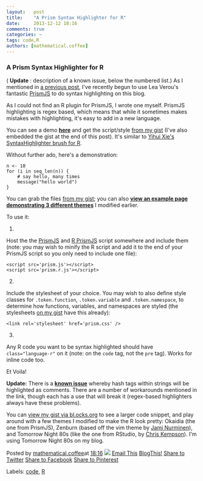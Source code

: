 ```yaml
---
layout:   post
title:    "A Prism Syntax Highlighter for R"
date:     2013-12-12 18:16
comments: true
categories: ~
tags: code,R
authors: [mathematical.coffee]
---
```

### A Prism Syntax Highlighter for R

( **Update** : description of a known issue, below the numbered list.) As I mentioned in [a previous post](searching-for-syntax-highlighter-for-r.html), I've recently begun to use Lea Verou's fantastic [PrismJS](http://prismjs.com/) to do syntax highlighting on this blog.

As I could not find an R plugin for PrismJS, I wrote one myself. PrismJS highlighting is regex based, which means that while it sometimes makes mistakes with highlighting, it's easy to add in a new language.

You can see a demo [**here**](http://bl.ocks.org/mathematicalcoffee/raw/5655496/) and get the script/style [from my gist](https://gist.github.com/mathematicalcoffee/5655496#file-prism-r-js) (I've also embedded the gist at the end of this post). It's similar to [Yihui Xie's SyntaxHighlighter brush for R](http://yihui.name/en/2010/09/syntaxhighlighter-brush-for-the-r-language/).

Without further ado, here's a demonstration:

    n <- 10
    for (i in seq_len(n)) {
        # say hello, many times
        message("hello world")
    }

You can grab the files [from my gist](http://gist.github.com/mathematicalcoffee/5655496); you can also [**view an example page demonstrating 3 different themes**](http://bl.ocks.org/mathematicalcoffee/raw/5655496/) I modified earlier.

To use it:

1. 

Host the the [PrismJS](http://prismjs.com/download.html) and [R PrismJS](https://gist.github.com/mathematicalcoffee/5655496#file-prism-r-js) script somewhere and include them (note: you may wish to minify the R script and add it to the end of your PrismJS script so you only need to include one file):

    <script src='prism.js'></script> 
    <script src='prism.r.js'></script>

2. 

Include the stylesheet of your choice. You may wish to also define style classes for `.token.function`, `.token.variable` and `.token.namespace`, to determine how functions, variables, and namespaces are styled (the stylesheets [on my gist](http://gist.github.com/mathematicalcoffee/5655496) have this already):

    <link rel='stylesheet' href='prism.css' />

3. 

Any R code you want to be syntax highlighted should have `class="language-r"` on it (note: on the `code` tag, not the `pre` tag). Works for inline code too.

Et Voila!

**Update:** There is a [**known issue**](http://bl.ocks.org/mathematicalcoffee/raw/5655496/index.html#known-issue) whereby hash tags within strings will be highlighted as comments. There are a number of workarounds mentioned in the link, though each has a use that will break it (regex-based highlighters always have these problems).

You can [view my gist via bl.ocks.org](http://bl.ocks.org/mathematicalcoffee/raw/5655496/) to see a larger code snippet, and play around with a few themes I modified to make the R look pretty: Okaidia (the one from PrismJS), Zenburn (based off the vim theme by [Jami Nurminen](http://slinky.imukuppi.org/zenburnpage/)), and Tomorrow Night 80s (like the one from RStudio, by [Chris Kempson](https://github.com/chriskempson/tomorrow-theme)). I'm using Tomorrow Night 80s on my blog.

<script src="https://gist.github.com/mathematicalcoffee/5655496.js?file=prism.r.js"></script>

Posted by [mathematical.coffee](http://www.blogger.com/profile/15453196627437456098 "author profile")at [<abbr class="published" title="2013-12-12T18:16:00-08:00">18:16</abbr>](a-prism-syntax-highlighter-for-r.html "permanent link") [![](http://img2.blogblog.com/img/icon18_edit_allbkg.gif)](http://www.blogger.com/post-edit.g?blogID=7039473604287682752&postID=566451707627245080&from=pencil "Edit Post")
 [Email This](http://www.blogger.com/share-post.g?blogID=7039473604287682752&postID=566451707627245080&target=email "Email This") [BlogThis!](http://www.blogger.com/share-post.g?blogID=7039473604287682752&postID=566451707627245080&target=blog "BlogThis!") [Share to Twitter](http://www.blogger.com/share-post.g?blogID=7039473604287682752&postID=566451707627245080&target=twitter "Share to Twitter") [Share to Facebook](http://www.blogger.com/share-post.g?blogID=7039473604287682752&postID=566451707627245080&target=facebook "Share to Facebook") [Share to Pinterest](http://www.blogger.com/share-post.g?blogID=7039473604287682752&postID=566451707627245080&target=pinterest "Share to Pinterest")
<plusone source="blogger:blog:plusone" href="http://mathematicalcoffee.blogspot.com/2013/05/a-prism-syntax-highlighter-for-r.html" size="medium" width="300" annotation="inline"></plusone>

Labels: [code](../../search/label/code.html), [R](../../search/label/R.html)

